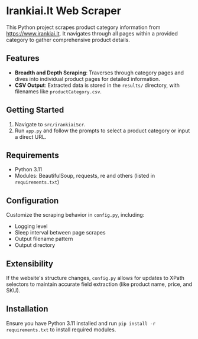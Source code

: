 # Irankiai.lt Web Scraper

This Python project scrapes product category information from https://www.irankiai.lt. It navigates through all pages within a provided category to gather comprehensive product details.

## Features
- **Breadth and Depth Scraping**: Traverses through category pages and dives into individual product pages for detailed information.
- **CSV Output**: Extracted data is stored in the `results/` directory, with filenames like `productCategory.csv`.

## Getting Started
1. Navigate to `src/irankiaiScr`.
2. Run `app.py` and follow the prompts to select a product category or input a direct URL.

## Requirements
- Python 3.11
- Modules: BeautifulSoup, requests, re and others (listed in `requirements.txt`)

## Configuration
Customize the scraping behavior in `config.py`, including:
- Logging level
- Sleep interval between page scrapes
- Output filename pattern
- Output directory

## Extensibility
If the website's structure changes, `config.py` allows for updates to XPath selectors to maintain accurate field extraction (like product name, price, and SKU).

## Installation
Ensure you have Python 3.11 installed and run `pip install -r requirements.txt` to install required modules.